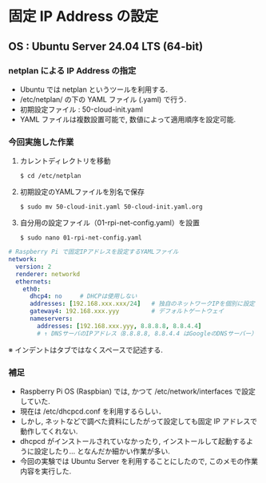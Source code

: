 # 固定 IP Address の設定
## OS : Ubuntu Server 24.04 LTS (64-bit) 

### netplan による IP Address の指定
+ Ubuntu では netplan というツールを利用する.
+ /etc/netplan/ の下の YAML ファイル (.yaml) で行う.
+ 初期設定ファイル : 50-cloud-init.yaml
+ YAML ファイルは複数設置可能で, 数値によって適用順序を設定可能.

### 今回実施した作業
1. カレントディレクトリを移動
   ```
   $ cd /etc/netplan
   ```
2. 初期設定のYAMLファイルを別名で保存
   ```
   $ sudo mv 50-cloud-init.yaml 50-cloud-init.yaml.org
   ```
4. 自分用の設定ファイル（01-rpi-net-config.yaml）を設置
   ```
   $ sudo nano 01-rpi-net-config.yaml
   ```
```yaml
# Raspberry Pi で固定IPアドレスを設定するYAMLファイル
network:
  version: 2
  renderer: networkd
  ethernets:
    eth0:
      dhcp4: no     # DHCPは使用しない
      addresses: [192.168.xxx.xxx/24]   # 独自のネットワークIPを個別に設定
      gateway4: 192.168.xxx.yyy         # デフォルトゲートウェイ
      nameservers:
        addresses: [192.168.xxx.yyy, 8.8.8.8, 8.8.4.4]
        # ↑ DNSサーバのIPアドレス（8.8.8.8, 8.8.4.4 はGoogleのDNSサーバー）
```
※ インデントはタブではなくスペースで記述する. 

### 補足
+ Raspberry Pi OS (Raspbian) では, かつて /etc/network/interfaces で設定していた.
+ 現在は /etc/dhcpcd.conf を利用するらしい．
+ しかし, ネットなどで調べた資料にしたがって設定しても固定 IP アドレスで動作してくれない.
+ dhcpcd がインストールされていなかったり, インストールして起動するように設定したり... となんだか細かい作業が多い.
+ 今回の実験では Ubuntu Server を利用することにしたので, このメモの作業内容を実行した.
